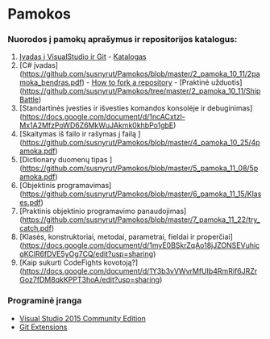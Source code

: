 # Pamokos

### Nuorodos į pamokų aprašymus ir repositorijos katalogus:

1. [Įvadas į VisualStudio ir Git](https://docs.google.com/document/d/17sCoJ_q7hug0CnU3JmXz1xrvj28EAWvarSUXQAWvYCc/edit?usp=sharing) - [Katalogas](https://github.com/susnyrut/Pamokos/tree/master/1_pamoka_10_04)
2. [C# įvadas] (https://github.com/susnyrut/Pamokos/blob/master/2_pamoka_10_11/2pamoka_bendras.pdf) - [How to fork a repository](https://github.com/susnyrut/Pamokos/blob/master/2_pamoka_10_11/Howtoforkrepository.pdf) - [Praktinė užduotis] (https://github.com/susnyrut/Pamokos/tree/master/2_pamoka_10_11/ShipBattle)
3. [Standartinės įvesties ir išvesties komandos konsolėje ir debuginimas] (https://docs.google.com/document/d/1ncACxtzl-Mx1A2MfzPoWD6Z6MkWuJAkmk0khbPo1gbE)
4. [Skaitymas iš failo ir rašymas į failą ] (https://github.com/susnyrut/Pamokos/blob/master/4_pamoka_10_25/4pamoka.pdf)
5. [Dictionary duomenų tipas ] (https://github.com/susnyrut/Pamokos/blob/master/5_pamoka_11_08/5pamoka.pdf)
6. [Objektinis programavimas] (https://github.com/susnyrut/Pamokos/blob/master/6_pamoka_11_15/Klases.pdf)
7. [Praktinis objektinio programavimo panaudojimas] (https://github.com/susnyrut/Pamokos/blob/master/7_pamoka_11_22/try_catch.pdf)
8. [Klasės, konstruktoriai, metodai, parametrai, fieldai ir properčiai] (https://docs.google.com/document/d/1myE0BSkrZqAo18jJZONSEVuhicqKClR6fDVE5yOg7CQ/edit?usp=sharing)
9. [Kaip sukurti CodeFights kovotoją?] (https://docs.google.com/document/d/1Y3b3vVWvrMfUIb4RmRif6JRZrGoz7fDM8qkKPPT3hoA/edit?usp=sharing)

### Programinė įranga

* [Visual Studio 2015 Community Edition](https://beta.visualstudio.com/vs/community/)
* [Git Extensions](https://sourceforge.net/projects/gitextensions/)